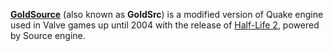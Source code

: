 [**GoldSource**](https://developer.valvesoftware.com/wiki/Goldsource) (also known as **GoldSrc**) is a modified version of Quake engine used in Valve games up until 2004 with the release of [Half-Life 2](https://steamdb.info/app/220/), powered by Source engine.
